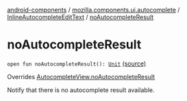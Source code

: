 [android-components](../../index.md) / [mozilla.components.ui.autocomplete](../index.md) / [InlineAutocompleteEditText](index.md) / [noAutocompleteResult](./no-autocomplete-result.md)

# noAutocompleteResult

`open fun noAutocompleteResult(): `[`Unit`](https://kotlinlang.org/api/latest/jvm/stdlib/kotlin/-unit/index.html) [(source)](https://github.com/mozilla-mobile/android-components/blob/master/components/ui/autocomplete/src/main/java/mozilla/components/ui/autocomplete/InlineAutocompleteEditText.kt#L481)

Overrides [AutocompleteView.noAutocompleteResult](../-autocomplete-view/no-autocomplete-result.md)

Notify that there is no autocomplete result available.

